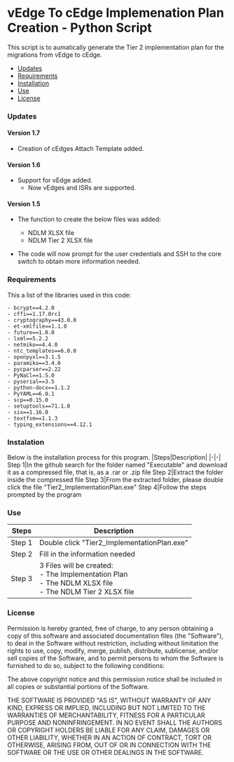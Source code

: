 # vEdge To cEdge Implemenation Plan Creation - Python Script
This script is to aumatically generate the Tier 2 implementation plan for the migrations from vEdge to cEdge.
- [Updates](#updates)
- [Requirements](#requirements)
- [Installation](#installation)
- [Use](#use)
- [License](#license)

### Updates
#### Version 1.7
- Creation of cEdges Attach Template added.
#### Version 1.6
- Support for vEdge added.
    - Now vEdges and ISRs are supported.
#### Version 1.5
- The function to create the below files was added:
    - NDLM XLSX file
    - NDLM Tier 2 XLSX file

- The code will now prompt for the user credentials and SSH to the core switch to obtain more information needed.

### Requirements
This a list of the libraries used in this code:
```
- bcrypt==4.2.0
- cffi==1.17.0rc1
- cryptography==43.0.0
- et-xmlfile==1.1.0
- future==1.0.0
- lxml==5.2.2
- netmiko==4.4.0
- ntc_templates==6.0.0
- openpyxl==3.1.5
- paramiko==3.4.0
- pycparser==2.22
- PyNaCl==1.5.0
- pyserial==3.5
- python-docx==1.1.2
- PyYAML==6.0.1
- scp==0.15.0
- setuptools==71.1.0
- six==1.16.0
- textfsm==1.1.3
- typing_extensions==4.12.1
```

### Instalation
Below is the installation process for this program.
|Steps|Description|
|-|-|
Step 1|In the github search for the folder named "Executable" and download it as a compressed file, that is, as a .rar or .zip file
Step 2|Extract the folder inside the compressed file
Step 3|From the extracted folder, please double click the file "Tier2_ImplementationPlan.exe"
Step 4|Follow the steps prompted by the program

### Use
|Steps|Description|
|-|-|
Step 1|Double click "Tier2_ImplementationPlan.exe"
Step 2|Fill in the information needed
Step 3|3 Files will be created:<br>- The Implementation Plan<br>- The NDLM XLSX file<br>- The NDLM Tier 2 XLSX file

### License
Permission is hereby granted, free of charge, to any person obtaining a copy
of this software and associated documentation files (the "Software"), to deal
in the Software without restriction, including without limitation the rights
to use, copy, modify, merge, publish, distribute, sublicense, and/or sell
copies of the Software, and to permit persons to whom the Software is
furnished to do so, subject to the following conditions:

The above copyright notice and this permission notice shall be included in all
copies or substantial portions of the Software.

THE SOFTWARE IS PROVIDED "AS IS", WITHOUT WARRANTY OF ANY KIND, EXPRESS OR
IMPLIED, INCLUDING BUT NOT LIMITED TO THE WARRANTIES OF MERCHANTABILITY,
FITNESS FOR A PARTICULAR PURPOSE AND NONINFRINGEMENT. IN NO EVENT SHALL THE
AUTHORS OR COPYRIGHT HOLDERS BE LIABLE FOR ANY CLAIM, DAMAGES OR OTHER
LIABILITY, WHETHER IN AN ACTION OF CONTRACT, TORT OR OTHERWISE, ARISING FROM,
OUT OF OR IN CONNECTION WITH THE SOFTWARE OR THE USE OR OTHER DEALINGS IN THE
SOFTWARE.